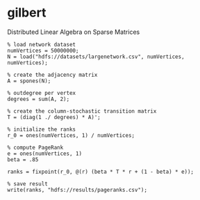 gilbert
=======

Distributed Linear Algebra on Sparse Matrices


    % load network dataset
    numVertices = 50000000;
    N = load("hdfs://datasets/largenetwork.csv", numVertices, numVertices);

    % create the adjacency matrix 
    A = spones(N);

    % outdegree per vertex
    degrees = sum(A, 2);

    % create the column-stochastic transition matrix
    T = (diag(1 ./ degrees) * A)';

    % initialize the ranks
    r_0 = ones(numVertices, 1) / numVertices;

    % compute PageRank
    e = ones(numVertices, 1)
    beta = .85

    ranks = fixpoint(r_0, @(r) (beta * T * r + (1 - beta) * e));

    % save result
    write(ranks, "hdfs://results/pageranks.csv");
